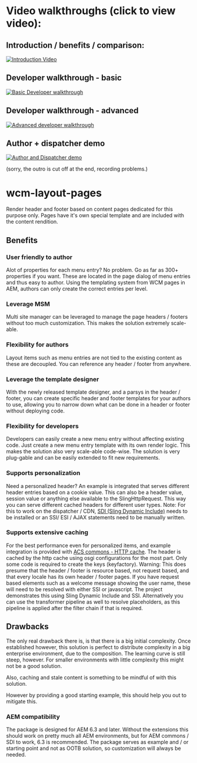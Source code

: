 # Video walkthroughs (click to view video):

## Introduction / benefits / comparison:

<a href="https://www.youtube.com/watch?v=hPwjEDE1Oks" target="_blank"><img src="https://img.youtube.com/vi/hPwjEDE1Oks/0.jpg" alt="Introduction Video"/></a>

## Developer walkthrough - basic

<a href="IRQacpaZ6GY" target="_blank"><img src="https://img.youtube.com/vi/IRQacpaZ6GY/0.jpg" alt="Basic Developer walkthrough"/></a>

## Developer walkthrough - advanced

<a href="https://www.youtube.com/watch?v=_F2qyZiXnZo" target="_blank"><img src="https://img.youtube.com/vi/_F2qyZiXnZo/0.jpg" alt="Advanced developer walkthrough"/></a>

## Author + dispatcher demo

<a href="https://www.youtube.com/watch?v=H41ZFSEW0DM" target="_blank"><img src="https://img.youtube.com/vi/H41ZFSEW0DM/0.jpg" alt="Author and Dispatcher demo"/></a>

(sorry, the outro is cut off at the end, recording problems.)

# wcm-layout-pages
Render header and footer based on content pages dedicated for this purpose only.
Pages have it's own special template and are included with the content rendition.

## Benefits 

### User friendly to author
Alot of properties for each menu entry? No problem. Go as far as 300+ properties if you want. These are located in the page dialog of menu entries and thus easy to author.
Using the templating system from WCM pages in AEM, authors can only create the correct entries per level.

### Leverage MSM
Multi site manager can be leveraged to manage the page headers / footers without too much customization.
This makes the solution extremely scale-able. 
### Flexibility for authors
Layout items such as menu entries are not tied to the existing content as these are decoupled.
You can reference any header / footer from anywhere.

### Leverage the template designer
With the newly released template designer, and a parsys in the header / footer, you can create specific header and footer templates for your authors to use, allowing you to narrow down what can be done in a header or footer without deploying code.


### Flexibility for developers
Developers can easily create a new menu entry without affecting existing code. Just create a new menu entry template with its own render logic.
This makes the solution also very scale-able code-wise. The solution is very plug-gable and can be easily extended to fit new requirements.

### Supports personalization
Need a personalized header? An example is integrated that serves different header entries based on a cookie value.
This can also be a header value, session value or anything else available to the SlingHttpRequest. 
This way you can serve different cached headers for different user types. 
Note: For this to work on the dispatcher / CDN, [SDI (Sling Dynamic Include)](https://sling.apache.org/documentation/bundles/dynamic-includes.html) needs to be installed or an SSI/ ESI / AJAX statements need to be manually written. 


### Supports extensive caching
For the best performance even for personalized items, and example integration is provided with [ACS commons - HTTP cache](https://adobe-consulting-services.github.io/acs-aem-commons/features/http-cache/index.html).
The header is cached by the http cache using osgi configurations for the most part.
Only some code is required to create the keys (keyfactory).
Warning: This does presume that the header / footer is resource based, not request based, and that every locale has its own header / footer pages.
If you have request based elements such as a welcome message showing the user name, these will need to be resolved with either SSI or javascript. The project demonstrates this using Sling Dynamic Include and SSI.
Alternatively you can use the transformer pipeline as well to resolve placeholders, as this pipeline is applied after the filter chain if that is required.


## Drawbacks
The only real drawback there is, is that there is a big initial complexity.
Once established however, this solution is perfect to distribute complexity in a big enterprise environment, due to the composition.
The learning curve is still steep, however.
For smaller environments with little complexity this might not be a good solution.

Also, caching and stale content is something to be mindful of with this solution.

However by providing a good starting example, this should help you out to mitigate this.

### AEM compatibility
The package is designed for AEM 6.3 and later.
Without the extensions this should work on pretty much all AEM environments, but for AEM commons / SDI to work, 6.3 is recommended.
The package serves as example and / or starting point and not as OOTB solution, so customization will always be needed.

